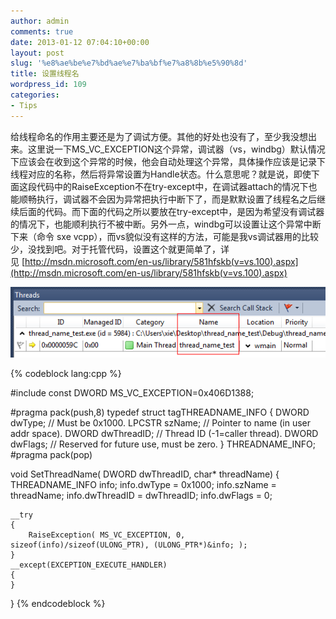 ```yaml
---
author: admin
comments: true
date: 2013-01-12 07:04:10+00:00
layout: post
slug: '%e8%ae%be%e7%bd%ae%e7%ba%bf%e7%a8%8b%e5%90%8d'
title: 设置线程名
wordpress_id: 109
categories:
- Tips
---
```


给线程命名的作用主要还是为了调试方便。其他的好处也没有了，至少我没想出来。这里说一下MS_VC_EXCEPTION这个异常，调试器（vs，windbg）默认情况下应该会在收到这个异常的时候，他会自动处理这个异常，具体操作应该是记录下线程对应的名称，然后将异常设置为Handle状态。什么意思呢？就是说，即使下面这段代码中的RaiseException不在try-except中，在调试器attach的情况下也能顺畅执行，调试器不会因为异常把执行中断下了，而是默默设置了线程名之后继续后面的代码。而下面的代码之所以要放在try-except中，是因为希望没有调试器的情况下，也能顺利执行不被中断。另外一点，windbg可以设置让这个异常中断下来（命令 sxe vcpp），而vs貌似没有这样的方法，可能是我vs调试器用的比较少，没找到吧。对于托管代码，设置这个就更简单了，详见 [http://msdn.microsoft.com/en-us/library/581hfskb(v=vs.100).aspx](http://msdn.microsoft.com/en-us/library/581hfskb(v=vs.100).aspx)

[![](/uploads/2013/01/QQ截图20130112151544.png)](/uploads/2013/01/QQ截图20130112151544.png)


{% codeblock lang:cpp %}

#include 
const DWORD MS_VC_EXCEPTION=0x406D1388;

#pragma pack(push,8)
typedef struct tagTHREADNAME_INFO
{
    DWORD dwType; // Must be 0x1000.
    LPCSTR szName; // Pointer to name (in user addr space).
    DWORD dwThreadID; // Thread ID (-1=caller thread).
    DWORD dwFlags; // Reserved for future use, must be zero.
} THREADNAME_INFO;
#pragma pack(pop)

void SetThreadName( DWORD dwThreadID, char* threadName)
{
    THREADNAME_INFO info;
    info.dwType = 0x1000;
    info.szName = threadName;
    info.dwThreadID = dwThreadID;
    info.dwFlags = 0;

    __try
    {
        RaiseException( MS_VC_EXCEPTION, 0, sizeof(info)/sizeof(ULONG_PTR), (ULONG_PTR*)&info; );
    }
    __except(EXCEPTION_EXECUTE_HANDLER)
    {
    }
}
 {% endcodeblock %}
